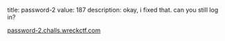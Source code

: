 title: password-2
value: 187
description: okay, i fixed that. can you still log in?

[password-2.challs.wreckctf.com](https://password-2.challs.wreckctf.com/)

